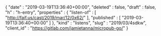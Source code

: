 {
  "date" : "2019-03-19T13:36:40+00:00",
  "deleted" : false,
  "draft" : false,
  "h" : "h-entry",
  "properties" : {
    "listen-of" : [ "http://faif.us/cast/2019/mar/12/0x62/" ],
    "published" : [ "2019-03-19T13:36:40+00:00" ]
  },
  "kind" : "listens",
  "slug" : "2019/03/4sdkw",
  "client_id" : "https://gitlab.com/jamietanna/micropub-go/"
}

